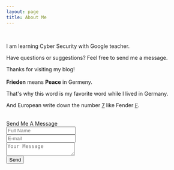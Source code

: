 ```yaml
---
layout: page
title: About Me
---
```

<br>

I am learning Cyber Security with Google teacher.

Have questions or suggestions? Feel free to send me a message.

Thanks for visiting my blog!
<br>
<br>
<b>Frieden</b> means <b>Peace</b> in Germeny.
<br>

That's why this word is my favorite word while I lived in Germany.

And European write down the number [7](https://www.google.com/search?bih=1618&biw=1591&hl=en&sxsrf=ALeKk0236XTPt2BDieuc2T3_ymuzu0mr6Q%3A1592380422861&ei=BszpXsiONKb6qwGu3p7YAw&q=european+7+handwriting&oq=european+7+handwriting&gs_lcp=CgZwc3ktYWIQAzIECCMQJzoECAAQRzoHCCEQChCgAVDKvAVYssMGYOfIBmgAcAF4AIABaIgBvgGSAQMxLjGYAQCgAQGqAQdnd3Mtd2l6&sclient=psy-ab&ved=0ahUKEwjIqc6rr4jqAhUm_SoKHS6vBzsQ4dUDCAw&uact=5) like Fender <span style="font-family: 'Great Vibes', cursive;">[F](https://en.wikipedia.org/wiki/Fender_Musical_Instruments_Corporation)</span>.


<br>

<div class="container-contact100">
	<div class="wrap-contact100">
		<form class="contact100-form validate-form"
               action="https://formspree.io/mpzyrobe"
               method="POST">
				<span class="contact100-form-title">
					Send Me A Message
				</span>
				<div class="wrap-input100 validate-input" data-validate="Please enter your name">
					<input class="input100" type="text" name="name" placeholder="Full Name">
					<span class="focus-input100"></span>
				</div>
				<div class="wrap-input100 validate-input" data-validate = "Please enter your email: e@a.x">
					<input class="input100" type="text" name="_replyto" placeholder="E-mail">
					<span class="focus-input100"></span>
				</div>
				<div class="wrap-input100 validate-input" data-validate = "Please enter your message">
					<textarea class="input100" name="message" placeholder="Your Message"></textarea>
					<span class="focus-input100"></span>
				</div>
				<div class="container-contact100-form-btn">
					<button class="contact100-form-btn">
						<span>
							<i class="fa fa-paper-plane-o m-r-6" aria-hidden="true"></i>
							Send
						</span>
					</button>
				</div>
			</form>
		</div>
	</div>
<div id="dropDownSelect1"></div>
<!--===============================================================================================-->
<script src="about/ContactFrom_v10/vendor/jquery/jquery-3.2.1.min.js"></script>
<!--===============================================================================================-->
<script src="about/ContactFrom_v10/vendor/animsition/js/animsition.min.js"></script>
<!--===============================================================================================-->
<script src="about/ContactFrom_v10/vendor/bootstrap/js/popper.js"></script>
<script src="about/ContactFrom_v10/vendor/bootstrap/js/bootstrap.min.js"></script>
<!--===============================================================================================-->
<script src="about/ContactFrom_v10/vendor/select2/select2.min.js"></script>
<!--===============================================================================================-->
<script src="about/ContactFrom_v10/vendor/daterangepicker/moment.min.js"></script>
<script src="about/ContactFrom_v10/vendor/daterangepicker/daterangepicker.js"></script>
<!--===============================================================================================-->
<script src="about/ContactFrom_v10/vendor/countdowntime/countdowntime.js"></script>
<!--===============================================================================================-->
<script src="about/ContactFrom_v10/js/main.js"></script>